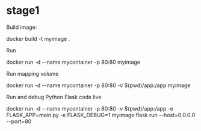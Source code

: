 # stage1

Build image:

docker build -t myimage .

Run

docker run -d --name mycontainer -p 80:80 myimage

Run mapping volume

docker run -d --name mycontainer -p 80:80 -v $(pwd)/app:/app myimage


Run and debug Python Flask code live

docker run -d --name mycontainer -p 80:80 -v $(pwd)/app:/app -e FLASK_APP=main.py -e FLASK_DEBUG=1 myimage flask run --host=0.0.0.0 --port=80

